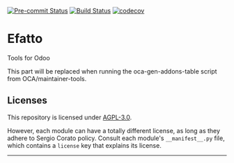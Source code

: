 
<!-- /!\ Non OCA Context : Set here the badge of your runbot / runboat instance. -->
[![Pre-commit Status](https://github.com/sergiocorato/efatto/actions/workflows/pre-commit.yml/badge.svg?branch=16.0)](https://github.com/sergiocorato/efatto/actions/workflows/pre-commit.yml?query=branch%3A16.0)
[![Build Status](https://github.com/sergiocorato/efatto/actions/workflows/test.yml/badge.svg?branch=16.0)](https://github.com/sergiocorato/efatto/actions/workflows/test.yml?query=branch%3A16.0)
[![codecov](https://codecov.io/gh/sergiocorato/efatto/branch/16.0/graph/badge.svg)](https://codecov.io/gh/sergiocorato/efatto)
<!-- /!\ Non OCA Context : Set here the badge of your translation instance. -->

<!-- /!\ do not modify above this line -->

# Efatto

Tools for Odoo

<!-- /!\ do not modify below this line -->

<!-- prettier-ignore-start -->

[//]: # (addons)

This part will be replaced when running the oca-gen-addons-table script from OCA/maintainer-tools.

[//]: # (end addons)

<!-- prettier-ignore-end -->

## Licenses

This repository is licensed under [AGPL-3.0](LICENSE).

However, each module can have a totally different license, as long as they adhere to Sergio Corato
policy. Consult each module's `__manifest__.py` file, which contains a `license` key
that explains its license.

----
<!-- /!\ Non OCA Context : Set here the full description of your organization. -->
